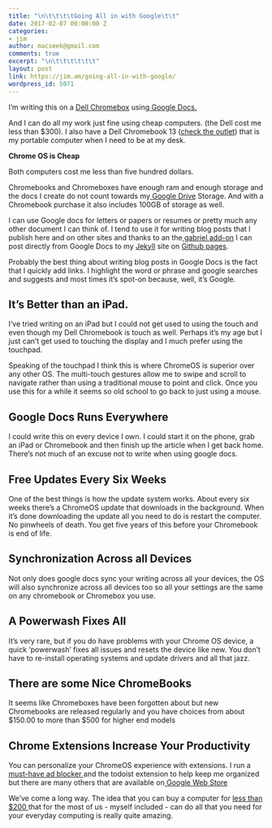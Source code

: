 ```yaml
---
title: "\n\t\t\t\tGoing All in with Google\t\t"
date: 2017-02-07 00:00:00 Z
categories:
- jim
author: macseek@gmail.com
comments: true
excerpt: "\n\t\t\t\t\t\t"
layout: post
link: https://jim.am/going-all-in-with-google/
wordpress_id: 5071
---
```


I’m writing this on a [Dell Chromebox](http://amzn.to/2kBtXpT) using[ Google Docs.](https://docs.google.com/)




And I can do all my work just fine using cheap computers. (the Dell cost me less than $300).  I also have a Dell Chromebook 13 ([check the outlet](https://jim.am/dell-outlet-deals/))  that is my portable computer when I need to be at my desk.




**Chrome OS is Cheap**




Both computers  cost me less than five hundred dollars.




Chromebooks and Chromeboxes  have enough ram and enough storage and the docs I create do not count towards my[ Google Drive](https://www.google.com/drive/) Storage. And with a Chromebook purchase it also includes 100GB of storage as well.




I can use Google docs  for letters or papers or resumes or pretty much any other document I can think of. I tend to use it for writing blog posts that I publish here and on other sites and thanks to an the[ gabriel add-on](https://chrome.google.com/webstore/detail/gabriel/okimajjeocnndpifeelaajdebkkbckff?hl=en-GB) I can post directly from Google Docs to my [Jekyll](https://jekyllrb.com/) site on [Github pages](https://pages.github.com/).




Probably the best thing  about writing blog posts in Google Docs is the fact that I quickly add links. I highlight the word or phrase and google searches and suggests and most times it’s spot-on because, well, it’s Google.




## It’s Better than an iPad.




I’ve tried writing on an iPad but I could not get used to using the touch and even though my Dell Chromebook  is touch as well. Perhaps it’s my age but I just can’t get used to touching the display and I much prefer using the touchpad.




Speaking of the touchpad I think this is where ChromeOS is superior over any other OS. The multi-touch gestures allow me to swipe and scroll to navigate rather than using a traditional mouse to point and click. Once you use this for a while it seems so  old school to go back to just using  a mouse.




## Google Docs Runs Everywhere




I could write this on every device I own. I could start it on the phone, grab an iPad or Chromebook and then finish up the article when I get back home. There’s not much of an excuse not to write when using google docs.




## Free Updates Every Six Weeks




One of the best things is how the update system works. About every six weeks there’s a ChromeOS update that downloads in the background. When it’s done downloading the update all you need to do is restart the computer. No pinwheels of death.  You get five years of this before your Chromebook is end of life.




## Synchronization Across all Devices




Not only does google docs sync your writing across all your devices, the OS will also synchronize across all devices too so all your settings are the same on any chromebook or  Chromebox you use.




## A Powerwash Fixes All




It’s very rare, but if you do have problems with your Chrome OS device, a quick ‘powerwash’ fixes all issues and resets the device like new. You don’t have to re-install operating systems and update drivers and all that jazz.




## There are some Nice ChromeBooks




It seems like Chromeboxes have been forgotten about but new Chromebooks are released regularly and you have choices from about $150.00 to more than $500 for higher end models




## Chrome Extensions Increase Your Productivity




You can personalize your ChromeOS experience with  extensions. I run a [must-have ad blocker ](https://disconnect.me/) and the todoist extension to help keep me organized but there are many others that are available on[ Google Web Store](https://chrome.google.com/webstore/category/extensions)




We’ve come a long way. The idea that you can buy a computer for [less than $200 ](http://amzn.to/2ljhSF3)that for the most of us  - myself included - can do all that you need for your everyday computing is really quite amazing.


		
